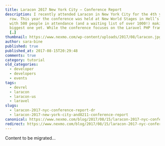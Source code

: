 ```yaml
---
title: Laracon 2017 New York City – Conference Report
description: I recently attended Laracon in New York City for the 4th year in a
  row. This year the conference was held at New World Stages in Hell’s Kitchen,
  with 500 people in attendance (and a waiting list of over 1000!) making it the
  biggest one yet. While the conference focuses on the Laravel PHP framework,
  […]
thumbnail: https://www.nexmo.com/wp-content/uploads/2017/08/laracon.jpg
author: sara-bine
published: true
published_at: 2017-08-15T20:29:48
comments: true
category: tutorial
old_categories:
  - developer
  - developers
  - events
tags:
  - devrel
  - laracon
  - laracon-us
  - laravel
slugs:
  - laracon-2017-nyc-conference-report-dr
  - laracon-2017-new-york-city-and8211-conference-report
canonical: https://www.nexmo.com/blog/2017/08/15/laracon-2017-nyc-conference-report-dr
redirect: https://www.nexmo.com/blog/2017/08/15/laracon-2017-nyc-conference-report-dr
---
```

Content to be migrated...